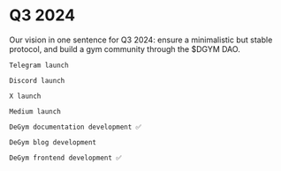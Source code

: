 # Q3 2024

Our vision in one sentence for Q3 2024: ensure a minimalistic but stable protocol, and build a gym community through the $DGYM DAO.

    Telegram launch

    Discord launch

    X launch

    Medium launch

    DeGym documentation development ✅

    DeGym blog development

    DeGym frontend development ✅

